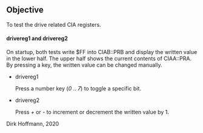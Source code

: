 ## Objective

To test the drive related CIA registers.

#### drivereg1 and drivereg2

On startup, both tests write $FF into CIAB::PRB and display the written value in the lower half. The upper half shows the current contents of CIAA::PRA. By pressing a key, the written value can be changed manually. 

- drivereg1

  Press a number key (*0* .. *7*) to toggle a specific bit.

- drivereg2

  Press *+* or *-* to increment or decrement the written value by 1. 


Dirk Hoffmann, 2020
